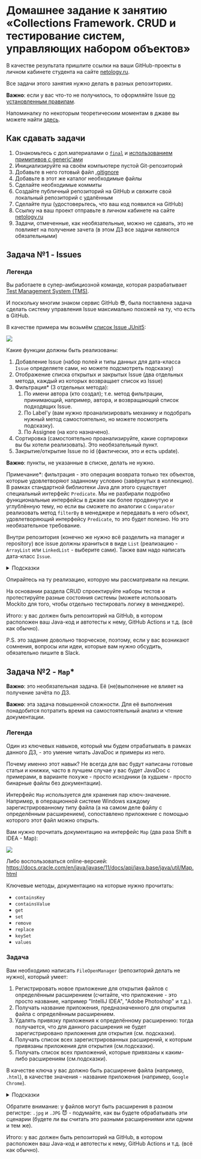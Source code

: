 # Домашнее задание к занятию «Collections Framework. CRUD и тестирование систем, управляющих набором объектов»

В качестве результата пришлите ссылки на ваши GitHub-проекты в личном кабинете студента на сайте [netology.ru](https://netology.ru).

Все задачи этого занятия нужно делать в разных репозиториях.

**Важно**: если у вас что-то не получилось, то оформляйте Issue [по установленным правилам](../report-requirements.md).

Напоминалку по некоторым теоретическим моментам в джаве вы можете найти [здесь](../tips/tips.md).

## Как сдавать задачи

1. Ознакомьтесь с доп.материалами о [`final`](../extra/final.md) и [использованием примитивов с generic'ами](../extra/generics-and-primitives.md)
1. Инициализируйте на своём компьютере пустой Git-репозиторий
1. Добавьте в него готовый файл [.gitignore](../.gitignore)
1. Добавьте в этот же каталог необходимые файлы
1. Сделайте необходимые коммиты
1. Создайте публичный репозиторий на GitHub и свяжите свой локальный репозиторий с удалённым
1. Сделайте пуш (удостоверьтесь, что ваш код появился на GitHub)
1. Ссылку на ваш проект отправьте в личном кабинете на сайте [netology.ru](https://netology.ru)
1. Задачи, отмеченные, как необязательные, можно не сдавать, это не повлияет на получение зачета (в этом ДЗ все задачи являются обязательными)

## Задача №1 - Issues

### Легенда

Вы работаете в супер-амбициозной команде, которая разрабатывает [Test Management System (TMS)](https://en.wikipedia.org/wiki/Test_management_tool).

И поскольку многим знаком сервис GitHub 😎, была поставлена задача сделать систему управления Issue максимально похожей на ту, что есть в GitHub.

В качестве примера мы возьмём [список Issue JUnit5](https://github.com/junit-team/junit5/issues):

![](pic/issues.png)

Какие функции должны быть реализованы:
1. Добавление Issue (набор полей и типы данных для дата-класса `Issue` определяете сами, но можете подсмотреть подсказку)
1. Отображение списка открытых и закрытых Issue (два отдельных метода, каждый из которых возвращает список из Issue)
1. Фильтрация* (3 отдельных метода):
    1. По имени автора (кто создал); т.е. метод фильтрации, принимающий, например, автора, и возвращающий список подходящих Issue.
    1. По Label'у (вам нужно проанализировать механику и подобрать нужный метод самостоятельно, но можете посмотреть подсказку).
    1. По Assignee (на кого назначено).
1. Сортировка (самостоятельно проанализируйте, какие сортировки вы бы хотели реализовать). Это необязательный пункт.
1. Закрытие/открытие Issue по id (фактически, это и есть update).

**Важно**: пункты, не указанные в списке, делать не нужно.

Примечание*: фильтрация - это операция возврата только тех объектов, которые удовлетворяют заданному условию (завёрнутых в коллекцию). В рамках стандартной библиотеки Java для этого существует специальный интерфейс `Predicate`. Мы не разбирали подробно функциональные интерфейсы в джаве как более продвинутую и углублённую тему, но если вы сможете по аналогии с `Comparator` реализовать метод `filterBy` в менеджере и передавать в него объект, удовлетворяющий интерфейсу `Predicate`, то это будет полезно. Но это необязательное требование.

Внутри репозитория (конечно же нужно всё разделить на manager и repository) все issue должны храниться в виде `List` (реализацию - `ArrayList` или `LinkedList` - выберите сами). Также вам надо написать дата-класс `Issue`.

<details>
  <summary>Подсказки</summary>
  
  1. Подумайте над тем, чтобы хранить теги, assignee и некоторые другие поля в виде `Set` (т.к. например, теги не могут дублироваться)
  1. Подумайте над тем, чтобы передавать в фильтрацию теги в виде `Set` 
</details>

Опирайтесь на ту реализацию, которую мы рассматривали на лекции.

На основании раздела CRUD спроектируйте наборы тестов и протестируйте разные состояния системы (можете использовать Mockito для того, чтобы отдельно тестировать логику в менеджере).

Итого: у вас должен быть репозиторий на GitHub, в котором расположен ваш Java-код и автотесты к нему, GitHub Actions и т.д. (всё как обычно).

P.S. это задание довольно творческое, поэтому, если у вас возникают сомнения, вопросы или идеи, которые вам нужно обсудить, обязательно пишите в Slack.

## Задача №2 - `Map`*

**Важно**: это необязательная задача. Её (не)выполнение не влияет на получение зачёта по ДЗ.

**Важно**: эта задача повышенной сложности. Для её выполнения понадобится потратить время на самостоятельный анализ и чтение документации.

### Легенда

Один из ключевых навыков, который мы будем отрабатывать в рамках данного ДЗ, - это умение читать JavaDoc и примеры из него.

Почему именно этот навык? Не всегда для вас будут написаны готовые статьи и книжки, часто в лучшем случае у вас будет JavaDoc с примерами, в варианте похуже - просто исходники (в худшем - просто бинарные файлы без документации).

Интерфейс `Map` используется для хранения пар ключ-значение. Например, в операционной системе Windows каждому зарегистрированному типу файла (а на самом деле файлу с определённым расширением), сопоставлено приложение с помощью которого этот файл можно открыть.

Вам нужно прочитать документацию на интерфейс `Map` (два раза Shift в IDEA - Map):

![](pic/idea.png)

Либо воспользоваться online-версией: https://docs.oracle.com/en/java/javase/11/docs/api/java.base/java/util/Map.html

Ключевые методы, документацию на которые нужно прочитать:
* `containsKey`
* `containsValue`
* `get`
* `set`
* `remove`
* `replace`
* `keySet`
* `values`

### Задача

Вам необходимо написать `FileOpenManager` (репозиторий делать не нужно), который умеет:
1. Регистрировать новое приложение для открытия файлов с определённым расширением (считайте, что приложение - это просто название, например "IntelliJ IDEA", "Adobe Photoshop" и т.д.).
1. Получать название приложения, предназначенного для открытия файла с определённым расширением.
1. Удалять привязку приложения к определённому расширению: тогда получается, что для данного расширения не будет зарегистрировано приложения для открытия (см. подсказки).
1. Получать список всех зарегистрированных расширений, к которым привязаны приложения для открытия (см.подсказки).
1. Получать список всех приложений, которые привязаны к каким-либо расширениям (см.подсказки).

В качестве ключа у вас должно быть расширение файла (например, `.html`), в качестве значения - название приложения (например, `Google Chrome`).

<details>
  <summary>Подсказки</summary>
  
  1. Удаление привязки можно реализовать через удаление ключа.
  1. `Set` можно превратить в список (или в список положить `Set`), затем отсортировать по алфавиту.
  1. Удалить дубликаты из списка можно, "превратив" список в `Set` (это не всегда эффективно, но для нашей задачи вполне сгодится).
</details>

Обратите внимание: у файлов могут быть расширения в разном регистре: `.jpg` и `.JPG` 😈 - подумайте, как вы будете обрабатывать эти сценарии (будете ли вы считать это разными расширениями или одним и тем же).

Итого: у вас должен быть репозиторий на GitHub, в котором расположен ваш Java-код и автотесты к нему, GitHub Actions и т.д. (всё как обычно).
